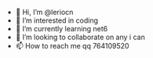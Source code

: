 - 👋 Hi, I’m @leriocn
- 👀 I’m interested in coding
- 🌱 I’m currently learning net6
- 💞️ I’m looking to collaborate on any i can
- 📫 How to reach me qq 764109520
